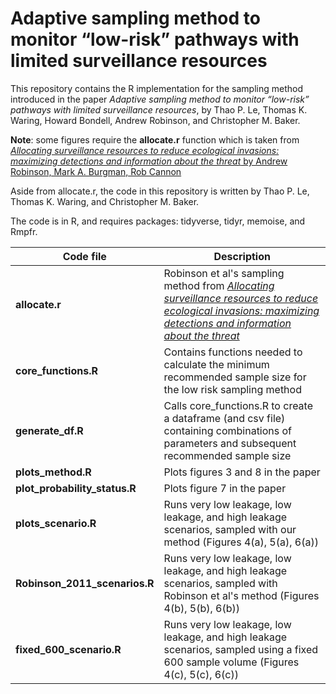 # Adaptive sampling method to monitor “low-risk” pathways with limited surveillance resources

This repository contains the R implementation for the sampling method introduced in the paper *Adaptive sampling method to monitor “low-risk” pathways with limited surveillance resources*, by Thao P. Le, Thomas K. Waring, Howard Bondell, Andrew Robinson, and Christopher M. Baker.

**Note**: some figures require the **allocate.r** function which is taken from [*Allocating surveillance resources to reduce ecological invasions: maximizing detections and information about the threat* by Andrew Robinson, Mark A. Burgman, Rob Cannon](https://doi.org/10.1890/10-0195.1)

Aside from allocate.r, the code in this repository is written by Thao P. Le, Thomas K. Waring, and Christopher M. Baker.

The code is in R, and requires packages: tidyverse,  tidyr, memoise, and Rmpfr.

| Code file | Description |
| --------- | ---------- |
|**allocate.r** | Robinson et al's sampling method from [*Allocating surveillance resources to reduce ecological invasions: maximizing detections and information about the threat*](https://doi.org/10.1890/10-0195.1) |
|**core_functions.R** | Contains functions needed to calculate the minimum recommended sample size for the low risk sampling method |
|**generate_df.R** | Calls core_functions.R to create a dataframe (and csv file) containing combinations of parameters and subsequent recommended sample size |
| **plots_method.R** | Plots figures 3 and 8 in the paper |
| **plot_probability_status.R** | Plots figure 7 in the paper |
| **plots_scenario.R** | Runs very low leakage, low leakage, and high leakage scenarios, sampled with our method (Figures 4(a), 5(a), 6(a)) |
|**Robinson_2011_scenarios.R** | Runs very low leakage, low leakage, and high leakage scenarios, sampled with Robinson et al's method (Figures 4(b), 5(b), 6(b)) | 
| **fixed_600_scenario.R** | Runs very low leakage, low leakage, and high leakage scenarios, sampled using a fixed 600 sample volume (Figures 4(c), 5(c), 6(c)) | 
